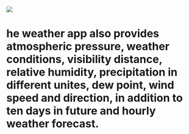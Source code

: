 
<img src="https://media.istockphoto.com/id/1280226514/vector/weather-forecast-widget.jpg?s=612x612&w=0&k=20&c=KxtZg-noExNeoZGpyzgsVXfbdukdgJYJp1Ox25YTfVY="/>
<h1>he weather app also provides atmospheric pressure, weather conditions, visibility distance, relative humidity, precipitation in different unites, dew point, wind speed and direction, in addition to ten days in future and hourly weather forecast.</h1>

